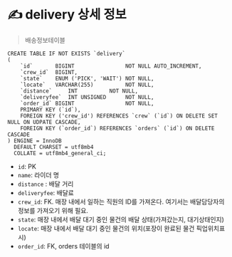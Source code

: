 # ✍️ delivery 상세 정보
> 배송정보테이블

```mariadb
CREATE TABLE IF NOT EXISTS `delivery`
(
    `id`       BIGINT                NOT NULL AUTO_INCREMENT,
    `crew_id`  BIGINT,
    `state`    ENUM ('PICK', 'WAIT') NOT NULL,
    `locate`   VARCHAR(255)          NOT NULL,
    `distance`     INT          NOT NULL,
    `deliveryfee`  INT UNSIGNED      NOT NULL,
    `order_id` BIGINT                NOT NULL,
    PRIMARY KEY (`id`),
    FOREIGN KEY ('crew_id') REFERENCES `crew` (`id`) ON DELETE SET NULL ON UDPATE CASCADE,
    FOREIGN KEY (`order_id`) REFERENCES `orders` (`id`) ON DELETE CASCADE
) ENGINE = InnoDB
  DEFAULT CHARSET = utf8mb4
  COLLATE = utf8mb4_general_ci;
```

- `id`: PK
- `name`: 라이더 명
- `distance` : 배달 거리
- `deliveryfee`: 배달료
- `crew_id`: FK. 매장 내에서 일하는 직원의 ID를 가져온다. 여기서는 배달담당자의 정보를 가져오기 위해 필요.
- `state`: 매장 내에서 배달 대기 중인 물건의 배달 상태(가져갔는지, 대기상태인지)
- `locate`: 매장 내에서 배달 대기 중인 물건의 위치(포장이 완료된 물건 픽업위치표시)
- `order_id`: FK, orders 테이블의 id
